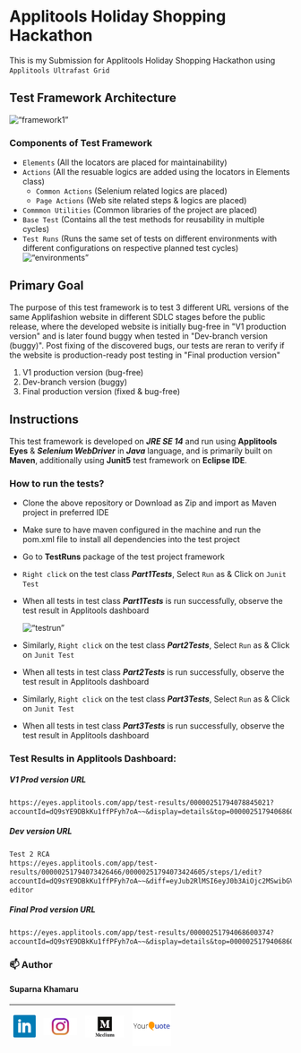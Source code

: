 # Applitools Holiday Shopping Hackathon 

This is my Submission for Applitools Holiday Shopping Hackathon using `Applitools Ultrafast Grid`
## Test Framework Architecture
<img title=“diagram1” alt=“framework1” src="https://github.com/suparna-khamaru/ApplitoolsHolidayShoppingHackathonDec2020/blob/main/images/architecture.png" />

### Components of Test Framework

- `Elements` (All the locators are placed for maintainability)
- `Actions` (All the resuable logics are added using the locators in Elements class)
  - `Common Actions` (Selenium related logics are placed)
  - `Page Actions` (Web site related steps & logics are placed)
- `Commmon Utilities` (Common libraries of the project are placed)
- `Base Test` (Contains all the test methods for reusability in multiple cycles)
- `Test Runs` (Runs the same set of tests on different environments with different configurations on respective planned test cycles)  
  <img title=“diagram2” alt=“environments” src="https://github.com/suparna-khamaru/AppliFashionHackathonDec2020/blob/main/images/environments.png" />

## Primary Goal 

The purpose of this test framework is to test 3 different URL versions of the same Applifashion website in different SDLC stages before the public release, where the developed website is initially bug-free in "V1 production version" and is later found buggy when tested in "Dev-branch version (buggy)". Post fixing of the discovered bugs, our tests are reran to verify if the website is production-ready post testing in "Final production version"
 1. V1 production version (bug-free)
 2. Dev-branch version (buggy)
 3. Final production version (fixed & bug-free)

## Instructions

This test framework is developed on ***JRE SE 14*** and run using **Applitools Eyes** & ***Selenium WebDriver*** in ***Java*** language, and is primarily built on **Maven**, additionally using **Junit5** test framework on **Eclipse IDE**. 

### How to run the tests?

- Clone the above repository or Download as Zip and import as Maven project in preferred IDE
- Make sure to have maven configured in the machine and run the pom.xml file to install all dependencies into the test project
- Go to **TestRuns** package of the test project framework
- `Right click` on the test class ***Part1Tests***, Select `Run` as & Click on `Junit Test`
- When all tests in test class ***Part1Tests*** is run successfully, observe the test result in Applitools dashboard

  <img title=“diagram3” alt=“testrun” src="https://github.com/suparna-khamaru/ApplitoolsHolidayShoppingHackathonDec2020/blob/main/images/applitools-testrun.gif" />

- Similarly, `Right click` on the test class ***Part2Tests***, Select `Run` as & Click on `Junit Test`
- When all tests in test class ***Part2Tests*** is run successfully, observe the test result in Applitools dashboard
- Similarly, `Right click` on the test class ***Part3Tests***, Select `Run` as & Click on `Junit Test`
- When all tests in test class ***Part3Tests*** is run successfully, observe the test result in Applitools dashboard

### Test Results in Applitools Dashboard:

##### V1 Prod version URL
    https://eyes.applitools.com/app/test-results/00000251794078845021?accountId=dQ9sYE9DBkKu1ffPFyh7oA~~&display=details&top=00000251794068600374%284%29

##### Dev version URL
    Test 2 RCA
    https://eyes.applitools.com/app/test-results/00000251794073426466/00000251794073424605/steps/1/edit?accountId=dQ9sYE9DBkKu1ffPFyh7oA~~&diff=eyJub2RlMSI6eyJ0b3AiOjc2MSwibGVmdCI6MTA2NCwid2lkdGgiOjEyMSwiaGVpZ2h0Ijo0MH0sIm5vZGUxaGFzaCI6MTcxNTYzMjY0Nywibm9kZTIiOnsidG9wIjo3NTEsImxlZnQiOjEwNjQsIndpZHRoIjoxMjEsImhlaWdodCI6NDB9LCJub2RlMmhhc2giOjE3MTU2MzI2NDd9&mode=step-editor

##### Final Prod version URL
    https://eyes.applitools.com/app/test-results/00000251794068600374?accountId=dQ9sYE9DBkKu1ffPFyh7oA~~&display=details&top=00000251794068600374%284%29

### 📫 Author

#### Suparna Khamaru

<a href="https://www.linkedin.com/in/suparnakhamaru/"><img src="https://github.com/suparna-khamaru/suparna-khamaru/blob/master/icons/linkedin.png" width="40"></a>|<a href="https://www.instagram.com/suparna.khamaru/"><img src="https://github.com/suparna-khamaru/suparna-khamaru/blob/master/icons/instagram.jpg" width="60"></a>|<a href="https://super-tester.medium.com/"><img src="https://github.com/suparna-khamaru/suparna-khamaru/blob/master/icons/medium.jpg" width="70"></a>|<a href="https://www.yourquote.in/suparna-khamaru-iurz/quotes"><img src="https://github.com/suparna-khamaru/suparna-khamaru/blob/master/icons/yourquote.png" width="70"></a>
|--|--|--|--|
